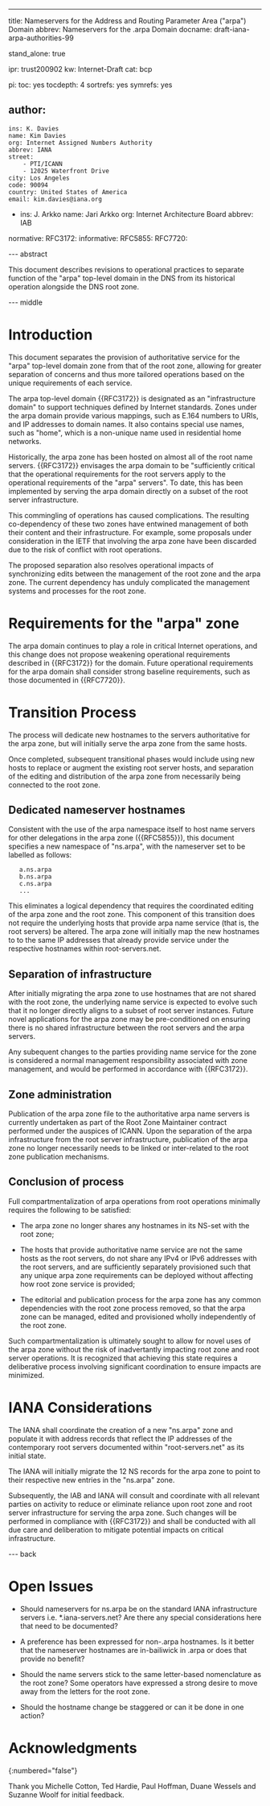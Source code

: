 ---
title: Nameservers for the Address and Routing Parameter Area ("arpa") Domain
abbrev: Nameservers for the .arpa Domain
docname: draft-iana-arpa-authorities-99

stand_alone: true

ipr: trust200902
kw: Internet-Draft
cat: bcp

pi:
  toc: yes
  tocdepth: 4
  sortrefs: yes
  symrefs: yes
  
author:
  -
    ins: K. Davies
    name: Kim Davies
    org: Internet Assigned Numbers Authority
    abbrev: IANA
    street:
        - PTI/ICANN
        - 12025 Waterfront Drive
    city: Los Angeles
    code: 90094
    country: United States of America
    email: kim.davies@iana.org
  -
    ins: J. Arkko
    name: Jari Arkko
    org: Internet Architecture Board
    abbrev: IAB

    
normative:
  RFC3172:
informative:
  RFC5855:
  RFC7720:
  

--- abstract

This document describes revisions to operational practices to separate
function of the "arpa" top-level domain in the DNS from its historical
operation alongside the DNS root zone.

--- middle

# Introduction

This document separates the provision of authoritative service for
the "arpa" top-level domain zone from that of the root zone, allowing
for greater separation of concerns and thus more tailored operations
based on the unique requirements of each service.

The arpa top-level domain {{RFC3172}} is designated as
an "infrastructure domain" to support techniques defined by Internet
standards. Zones under the arpa domain provide various mappings,
such as E.164 numbers to URIs, and IP addresses to domain names. It
also contains special use names, such as "home", which is a non-unique
name used in residential home networks.

Historically, the arpa zone has been hosted on almost all
of the root name servers. {{RFC3172}} envisages the arpa domain to be
"sufficiently critical that the operational requirements for the root
servers apply to the operational requirements of the "arpa" servers".
To date, this has been implemented by serving the arpa domain directly
on a subset of the root server infrastructure.

This commingling of operations has caused complications. The resulting
co-dependency of these two zones have entwined management of both their
content and their infrastructure. For example, some proposals under
consideration in the IETF that involving the arpa zone have been discarded
due to the risk of conflict with root operations.

The proposed separation also resolves operational impacts of synchronizing edits
between the management of the root zone and the arpa zone. The current
dependency has unduly complicated the management systems and processes
for the root zone.

# Requirements for the "arpa" zone

The arpa domain continues to play a role in critical Internet
operations, and this change does not propose weakening operational
requirements described in {{RFC3172}} for the domain. Future operational
requirements for the arpa domain shall consider strong baseline requirements, such
as those documented in {{RFC7720}}.

# Transition Process

The process will dedicate new hostnames to the servers authoritative for
the arpa zone, but will initially serve the arpa zone from the same hosts.

Once completed, subsequent transitional phases would include using new hosts
to replace or augment the existing root server hosts, and separation
of the editing and distribution of the arpa zone from necessarily
being connected to the root zone.

## Dedicated nameserver hostnames

Consistent with the use of the arpa namespace itself to host name
servers for other delegations in the arpa zone ({{RFC5855}}), this
document specifies a new namespace of "ns.arpa", with the
nameserver set to be labelled as follows:

~~~~~
   a.ns.arpa
   b.ns.arpa
   c.ns.arpa
   ...
~~~~~

This eliminates a logical dependency that requires the coordinated editing of
the arpa zone and the root zone. This component of this transition does not
require the underlying hosts that provide arpa name service (that is, the
root servers) be altered. The arpa zone will initially map the new
hostnames to to the same IP addresses that already provide service under
the respective hostnames within root-servers.net.

## Separation of infrastructure

After initially migrating the arpa zone to use hostnames that are not shared
with the root zone, the underlying name service is expected to evolve such that
it no longer directly aligns to a subset of root server instances. Future novel
applications for the arpa zone may be pre-conditioned on ensuring there is no
shared infrastructure between the root servers and the arpa servers.

Any subequent changes to the parties providing name service
for the zone is considered a normal management responsibility associated
with zone management, and would be performed in accordance with {{RFC3172}}.

## Zone administration

Publication of the arpa zone file to the authoritative arpa name
servers is currently undertaken as part of the Root Zone Maintainer
contract performed under the auspices of ICANN. Upon the separation of
the arpa infrastructure from the root server infrastructure,
publication of the arpa zone no longer necessarily needs to be
linked or inter-related to the root zone publication mechanisms.

## Conclusion of process

Full compartmentalization of arpa operations from root operations
minimally requires the following to be satisfied:

* The arpa zone no longer shares any hostnames in its NS-set with the root
  zone;
  
* The hosts that provide authoritative name service are not the same hosts
  as the root servers, do not share any IPv4 or IPv6 addresses with the
  root servers, and are sufficiently separately provisioned such
  that any unique arpa zone requirements can be deployed without affecting
  how root zone service is provided;
  
* The editorial and publication process for the arpa zone has any common
  dependencies with the root zone process removed, so that the arpa zone 
  can be managed, edited and provisioned wholly independently of the
  root zone.
  
Such compartmentalization is ultimately sought to allow for novel uses of
the arpa zone without the risk of inadvertantly impacting root zone and root
server operations. It is recognized that achieving this state requires a
deliberative process involving significant coordination to ensure impacts
are minimized.

# IANA Considerations

The IANA shall coordinate the creation of a new "ns.arpa" zone and
populate it with address records that reflect the IP addresses of the
contemporary root servers documented within "root-servers.net" as its
initial state.

The IANA will initially migrate the 12 NS records for the arpa zone
to point to their respective new entries in the "ns.arpa" zone.

Subsequently, the IAB and IANA will consult and coordinate with all relevant
parties on activity to reduce or eliminate reliance upon root zone
and root server infrastructure for serving the arpa zone. Such
changes will be performed in compliance with {{RFC3172}} and shall
be conducted with all due care and deliberation to mitigate potential
impacts on critical infrastructure.

--- back

# Open Issues

* Should nameservers for ns.arpa be on the standard IANA infrastructure
  servers i.e. *.iana-servers.net? Are there any special considerations here
  that need to be documented?
  
* A preference has been expressed for non-.arpa hostnames. Is it better that the
  nameserver hostnames are in-bailiwick in .arpa or does that provide no
  benefit?
  
* Should the name servers stick to the same letter-based nomenclature as
  the root zone? Some operators have expressed a strong desire to move away
  from the letters for the root zone.
  
* Should the hostname change be staggered or can it be done in one
  action?

# Acknowledgments
{:numbered="false"}

Thank you Michelle Cotton, Ted Hardie, Paul Hoffman, Duane Wessels and
Suzanne Woolf for initial feedback.


